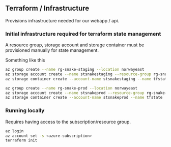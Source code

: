 ## Terraform / Infrastructure

Provisions infrastructure needed for our webapp / api.

### Initial infrastructure required for terraform state management

A resource group, storage account and storage container must be provisioned
manually for state management.

Something like this
```sh
az group create --name rg-snake-staging --location norwayeast
az storage account create --name stsnakestaging --resource-group rg-snake-staging
az storage container create --account-name stsnakestaging --name tfstate

az group create --name rg-snake-prod --location norwayeast
az storage account create --name stsnakeprod --resource-group rg-snake-prod
az storage container create --account-name stsnakeprod --name tfstate
```

### Running locally

Requires having access to the subscription/resource group.

```sh
az login
az account set -s <azure-subscription>
terraform init
```

